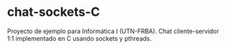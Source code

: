 # chat-sockets-C
Proyecto de ejemplo para Informática I (UTN-FRBA). Chat cliente-servidor 1:1 implementado en C usando sockets y pthreads.
